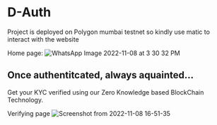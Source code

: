 # D-Auth

Project is deployed on Polygon mumbai testnet so kindly use matic to interact with the website

Home page:
![WhatsApp Image 2022-11-08 at 3 30 32 PM](https://user-images.githubusercontent.com/70687348/200550756-f8a8e73c-9c9d-465b-a87c-0aa1216ab437.jpeg)

## Once authentitcated, always aquainted...

Get your KYC verified using our Zero Knowledge based BlockChain Technology.

Verifying page
![Screenshot from 2022-11-08 16-51-35](https://user-images.githubusercontent.com/70687348/200551626-52054182-1999-4be8-93ad-df12481d3ee3.png)



